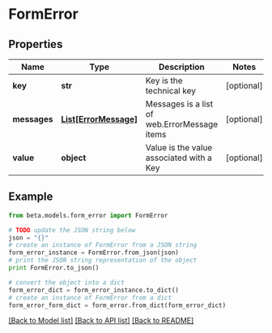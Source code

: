 # FormError


## Properties
Name | Type | Description | Notes
------------ | ------------- | ------------- | -------------
**key** | **str** | Key is the technical key | [optional] 
**messages** | [**List[ErrorMessage]**](ErrorMessage.md) | Messages is a list of web.ErrorMessage items | [optional] 
**value** | **object** | Value is the value associated with a Key | [optional] 

## Example

```python
from beta.models.form_error import FormError

# TODO update the JSON string below
json = "{}"
# create an instance of FormError from a JSON string
form_error_instance = FormError.from_json(json)
# print the JSON string representation of the object
print FormError.to_json()

# convert the object into a dict
form_error_dict = form_error_instance.to_dict()
# create an instance of FormError from a dict
form_error_form_dict = form_error.from_dict(form_error_dict)
```
[[Back to Model list]](../README.md#documentation-for-models) [[Back to API list]](../README.md#documentation-for-api-endpoints) [[Back to README]](../README.md)


